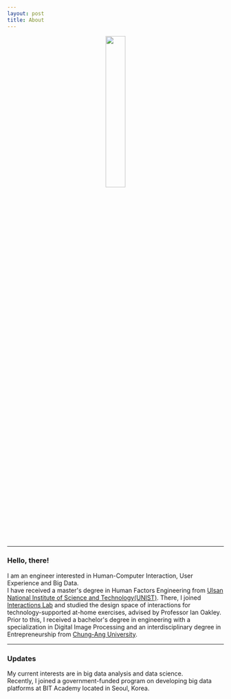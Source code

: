 ```yaml
---
layout: post
title: About
---
```


<center>
	<img src="{{ "/images/mintra_profile.jpg" | absolute_url }}" alt=""  style = "width:30%"/>
</center>

<hr>

<p>
<h3> Hello, there! </h3>
I am an engineer interested in Human-Computer Interaction, User Experience and Big Data.
<br>
I have received a master's degree in Human Factors Engineering from <a href="http://unist.ac.kr">Ulsan National Institute of Science and Technology(UNIST)</a>. There, I joined <a href="http://interactions.unist.ac.kr">Interactions Lab</a> and studied the design space of interactions for technology-supported at-home exercises, advised by Professor Ian Oakley. Prior to this, I received a bachelor's degree in engineering with a specialization in Digital Image Processing and an interdisciplinary degree in Entrepreneurship from <a href="http://cau.ac.kr">Chung-Ang University</a>. 

</p>

<hr>
<h3> Updates </h3>
<p>
My current interests are in big data analysis and data science. 
<br>
Recently, I joined a government-funded program on developing big data platforms at BIT Academy located in Seoul, Korea. 
</p>

